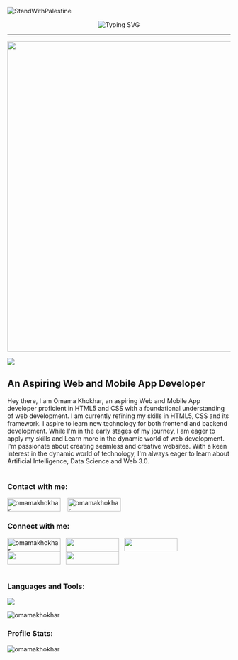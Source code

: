 ![StandWithPalestine](https://raw.githubusercontent.com/Safouene1/support-palestine-banner/master/StandWithPalestine.svg)

<p align="center"><img src="https://readme-typing-svg.herokuapp.com?font=Changa&weight=500&size=38&duration=5025&pause=1010&color=0097B2&background=15192000&center=true&vCenter=true&repeat=false&random=false&width=550&height=25&lines=Hello%2C+There!;I'm+Omama+Khokhar" alt="Typing SVG" /></p>

---

<p align="center"><img src="https://i.pinimg.com/originals/44/c7/c1/44c7c1f3fbd68b2151c37af5f08198f1.gif" width="700px" ></p>

<p align="left"><a href="https://visitorbadge.io/status?path=https%3A%2F%2Fgithub.com%2FOmamaKhokhar"><img src="https://api.visitorbadge.io/api/visitors?path=https%3A%2F%2Fgithub.com%2FOmamaKhokhar&label=PROFILE%20VIEWS&labelColor=%23151920&countColor=%230097b2&labelStyle=upper" /></a></p>

<h2>An Aspiring Web and Mobile App Developer</h2>
<p>Hey there, I am Omama Khokhar, an aspiring Web and Mobile App developer proficient in HTML5 and CSS with a foundational understanding of web development. I am currently refining my skills in HTML5, CSS and its framework. I aspire to learn new technology for both frontend and backend development. While I'm in the early stages of my journey, I am eager to apply my skills and Learn more in the dynamic world of web development. I'm passionate about creating seamless and creative websites. With a keen interest in the dynamic world of technology, I'm always eager to learn about Artificial Intelligence, Data Science and Web 3.0.</p>

#

<h3 align="left" font-size="34px">Contact with me:</h3>
<p align="left">
<a href="mailto:workwithomama@outlook.com" target="_blank"><img align="center" src="https://img.shields.io/badge/Outlook-0078D4?style=for-the-badge&logo=microsoft-outlook&logoColor=white" alt="omamakhokhar" width="120px" height="30px"/></a> &nbsp;&nbsp;
<a href="mailto:workwithomama@gmail.com" target="_blank"><img align="center" src="https://img.shields.io/badge/Gmail-D14836?style=for-the-badge&logo=gmail&logoColor=white" alt="omamakhokhar" width="120px" height="30px"/></a> &nbsp;&nbsp;
</p>


<h3 align="left">Connect with me:</h3>
<p align="left">
<a href="https://linkedin.com/in/omamakhokhar" target="_blank"><img align="center" src="https://img.shields.io/badge/LinkedIn-0077B5?style=for-the-badge&logo=linkedin&logoColor=white" alt="omamakhokhar" width="120px" height="30px"/></a>&nbsp;&nbsp;
<a href="https://dev.to/omamakhokhar" target="_blank"><img align="center" src="https://img.shields.io/badge/dev.to-0A0A0A?style=for-the-badge&logo=devdotto&logoColor=white" width="120px" height="30px" /></a>&nbsp;&nbsp;
<a href="https://stackoverflow.com/users/23182618/omama-khokhar" target="_blank"><img align="center" src="https://img.shields.io/badge/Stack_Overflow-FE7A16?style=for-the-badge&logo=stack-overflow&logoColor=white" width="120px" height="30px" /></a>&nbsp;&nbsp;
<a href="https://medium.com/@omamakhokhar" target="_blank"><img align="center" src="https://img.shields.io/badge/Medium-12100E?style=for-the-badge&logo=medium&logoColor=white" width="120px" height="30px" /></a>&nbsp;&nbsp;
<a href="https://www.leetcode.com/omamakhokhar" target="_blank"><img align="center" src="https://img.shields.io/badge/-LeetCode-FFA116?style=for-the-badge&logo=LeetCode&logoColor=black" width="120px" height="30px"/></a>&nbsp;&nbsp;
</p>

#

<h3 align="left">Languages and Tools:</h3>
<p align="left">
    <img src="https://skillicons.dev/icons?i=html,css,bootstrap,ai&theme=dark" />
</p>
<p><img src="https://github-readme-stats.vercel.app/api/top-langs?username=omamakhokhar&show_icons=true&locale=en&layout=compact&card_width=480&bg_color=151920&border_color=0097B2&title_color=0097B2&text_color=FFFFFF" alt="omamakhokhar" /></p>

<h3 align="left">Profile Stats:</h3>
<img src="https://github-readme-stats.vercel.app/api?username=omamakhokhar&show_icons=true&locale=en&card_width=480&rank_icon=github&bg_color=151920&ring_color=0097B2&border_color=0097B2&icon_color=006F83&title_color=0097B2&text_color=FFFFFF" alt="omamakhokhar" />
